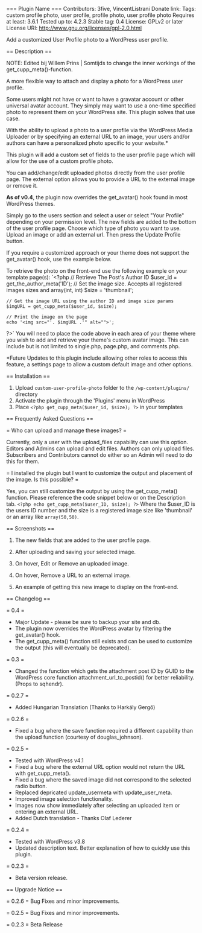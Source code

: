 === Plugin Name ===
Contributors: 3five, VincentListrani
Donate link:
Tags: custom profile photo, user profile, profile photo, user profile photo
Requires at least: 3.6.1
Tested up to: 4.2.3
Stable tag: 0.4
License: GPLv2 or later
License URI: http://www.gnu.org/licenses/gpl-2.0.html

Add a customized User Profile photo to a WordPress user profile.

== Description ==

NOTE: Edited bij Willem Prins | Somtijds to change the inner workings of the get_cupp_meta()-function.

A more flexible way to attach and display a photo for a WordPress user profile.

Some users might not have or want to have a gravatar account or other universal avatar account. They simply may want to use a one-time specified photo to represent them on your WordPress site. This plugin solves that use case.

With the ability to upload a photo to a user profile via the WordPress Media Uploader or by specifying an external URL to an image, your users and/or authors can have a personalized photo specific to your website.*

This plugin will add a custom set of fields to the user profile page which will allow for the use of a custom profile photo.

You can add/change/edit uploaded photos directly from the user profile page. The external option allows you to provide a URL to the external image or remove it.

**As of v0.4**, the plugin now overrides the get_avatar() hook found in most WordPress themes.

Simply go to the users section and select a user or select "Your Profile" depending on your permission level. The new fields are added to the bottom of the user profile page. Choose which type of photo you want to use. Upload an image or add an external url. Then press the Update Profile button.

If you require a customized approach or your theme does not support the get_avatar() hook, use the example below.

To retrieve the photo on the front-end use the following example on your template page(s):
`<?php
	// Retrieve The Post's Author ID
	$user_id = get_the_author_meta('ID');
	// Set the image size. Accepts all registered images sizes and array(int, int)
	$size = 'thumbnail';

	// Get the image URL using the author ID and image size params
	$imgURL = get_cupp_meta($user_id, $size);

	// Print the image on the page
	echo '<img src="'. $imgURL .'" alt="">';
?>`
You will need to place the code above in each area of your theme where you wish to add and retrieve your theme's custom avatar image. This can include but is not limited to single.php, page.php, and comments.php.

*Future Updates to this plugin include allowing other roles to access this feature, a settings page to allow a custom default image and other options.

== Installation ==

1. Upload `custom-user-profile-photo` folder to the `/wp-content/plugins/` directory
2. Activate the plugin through the 'Plugins' menu in WordPress
3. Place `<?php get_cupp_meta($user_id, $size); ?>` in your templates

== Frequently Asked Questions ==

= Who can upload and manage these images? =

Currently, only a user with the upload_files capability can use this option.
Editors and Admins can upload and edit files.
Authors can only upload files.
Subscribers and Contributors cannot do either so an Admin will need to do this for them.

= I installed the plugin but I want to customize the output and placement of the image. Is this possible? =

Yes, you can still customize the output by using the get_cupp_meta() function. Please reference the code snippet below or on the Description tab.
`<?php echo get_cupp_meta($user_ID, $size); ?>`
Where the $user_ID is the users ID number and the size is a registered image size like 'thumbnail' or an array like `array(50,50)`.

== Screenshots ==

1. The new fields that are added to the user profile page.

2. After uploading and saving your selected image.

3. On hover, Edit or Remove an uploaded image.

4. On hover, Remove a URL to an external image.

5. An example of getting this new image to display on the front-end.

== Changelog ==

= 0.4 =
* Major Update - please be sure to backup your site and db.
* The plugin now overrides the WordPress avatar by filtering the get_avatar() hook.
* The get_cupp_meta() function still exists and can be used to customize the output (this will eventually be deprecated).

= 0.3 =
* Changed the function which gets the attachment post ID by GUID to the WordPress core function attachment_url_to_postid() for better reliability. (Props to sqhendr).

= 0.2.7 =
* Added Hungarian Translation (Thanks to Harkály Gergő)

= 0.2.6 =
* Fixed a bug where the save function required a different capability than the upload function (courtesy of douglas_johnson).

= 0.2.5 =
* Tested with WordPress v4.1
* Fixed a bug where the external URL option would not return the URL with get_cupp_meta().
* Fixed a bug where the saved image did not correspond to the selected radio button.
* Replaced depricated update_usermeta with update_user_meta.
* Improved image selection functionality.
* Images now show immediately after selecting an uploaded item or entering an external URL.
* Added Dutch translation - Thanks Olaf Lederer

= 0.2.4 =
* Tested with WordPress v3.8
* Updated description text. Better explanation of how to quickly use this plugin.

= 0.2.3 =
* Beta version release.

== Upgrade Notice ==

= 0.2.6 =
Bug Fixes and minor improvements.

= 0.2.5 =
Bug Fixes and minor improvements.

= 0.2.3 =
Beta Release
